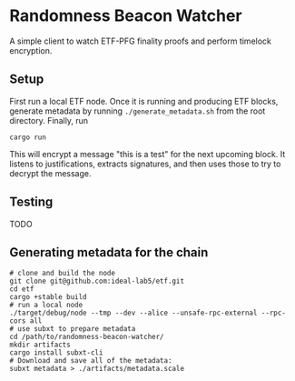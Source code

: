 # Randomness Beacon Watcher

A simple client to watch ETF-PFG finality proofs and perform timelock encryption.

## Setup

First run a local ETF node. Once it is running and producing ETF blocks, generate metadata by running `./generate_metadata.sh` from the root directory. Finally, run

``` shell
cargo run
```

This will encrypt a message "this is a test" for the next upcoming block. It listens to justifications, extracts signatures, and then uses those to try to decrypt the message.

## Testing

TODO

## Generating metadata for the chain

``` shell
# clone and build the node
git clone git@github.com:ideal-lab5/etf.git
cd etf
cargo +stable build
# run a local node
./target/debug/node --tmp --dev --alice --unsafe-rpc-external --rpc-cors all
# use subxt to prepare metadata
cd /path/to/randomness-beacon-watcher/
mkdir artifacts
cargo install subxt-cli
# Download and save all of the metadata:
subxt metadata > ./artifacts/metadata.scale
```
